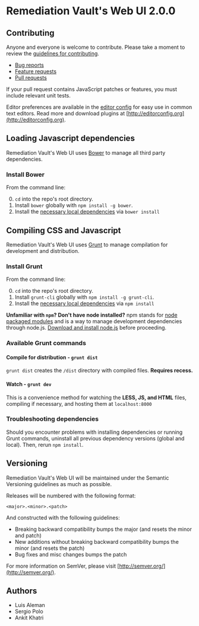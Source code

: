 # Remediation Vault's Web UI 2.0.0

## Contributing

Anyone and everyone is welcome to contribute. Please take a moment to review the [guidelines for contributing](CONTRIBUTING.md).

* [Bug reports](CONTRIBUTING.md#bugs)
* [Feature requests](CONTRIBUTING.md#features)
* [Pull requests](CONTRIBUTING.md#pull-requests)

If your pull request contains JavaScript patches or features, you must include relevant unit tests.

Editor preferences are available in the [editor config](.editorconfig) for easy use in common text editors. Read more and download plugins at [http://editorconfig.org](http://editorconfig.org).

## Loading Javascript dependencies

Remediation Vault's Web UI uses [Bower](http://bower.io) to manage all third party dependencies.

### Install Bower

From the command line:

0. `cd` into the repo's root directory.
1. Install `bower` globally with `npm install -g bower`.
2. Install the [necessary local dependencies](bower.json) via `bower install`

## Compiling CSS and Javascript

Remediation Vault's Web UI uses [Grunt](http://gruntjs.com/) to manage compilation for development and distribution.

### Install Grunt

From the command line:

0. `cd` into the repo's root directory.
1. Install `grunt-cli` globally with `npm install -g grunt-cli`.
2. Install the [necessary local dependencies](package.json) via `npm install`

**Unfamiliar with `npm`? Don't have node installed?** npm stands for [node packaged modules](http://npmjs.org/) and is a way to manage development dependencies through node.js. [Download and install node.js](http://nodejs.org/download/) before proceeding.

### Available Grunt commands

#### Compile for distribution - `grunt dist`
`grunt dist` creates the `/dist` directory with compiled files. **Requires recess.**

#### Watch - `grunt dev`
This is a convenience method for watching the **LESS, JS, and HTML** files, compiling if necessary, and hosting them at `localhost:8000`

### Troubleshooting dependencies

Should you encounter problems with installing dependencies or running Grunt commands, uninstall all previous dependency versions (global and local). Then, rerun `npm install`.

## Versioning

Remediation Vault's Web UI will be maintained under the Semantic Versioning guidelines as much as possible.

Releases will be numbered with the following format:

`<major>.<minor>.<patch>`

And constructed with the following guidelines:

* Breaking backward compatibility bumps the major (and resets the minor and patch)
* New additions without breaking backward compatibility bumps the minor (and resets the patch)
* Bug fixes and misc changes bumps the patch

For more information on SemVer, please visit [http://semver.org/](http://semver.org/).

## Authors

- Luis Aleman
- Sergio Polo
- Ankit Khatri
